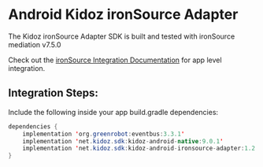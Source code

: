 # Android Kidoz ironSource Adapter

The Kidoz ironSource Adapter SDK is built and tested with ironSource mediation v7.5.0<BR>

Check out the [ironSource Integration Documentation](https://developers.is.com/ironsource-mobile/android/android-sdk/) for app level integration.
## Integration Steps:

Include the following inside your app build.gradle dependencies:

```java
dependencies {
    implementation 'org.greenrobot:eventbus:3.3.1'
    implementation 'net.kidoz.sdk:kidoz-android-native:9.0.1'
    implementation 'net.kidoz.sdk:kidoz-android-ironsource-adapter:1.2.0'
}
``` 
